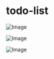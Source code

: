 # todo-list
![Image](https://github.com/user-attachments/assets/215adcbc-1ce1-476d-90a6-3bf482e78bb5)

![Image](https://github.com/user-attachments/assets/48cf3749-e7ce-40f5-91f1-91aadf8d2f52)

![Image](https://github.com/user-attachments/assets/7cee5683-2458-4341-9b69-159150202cd9)
